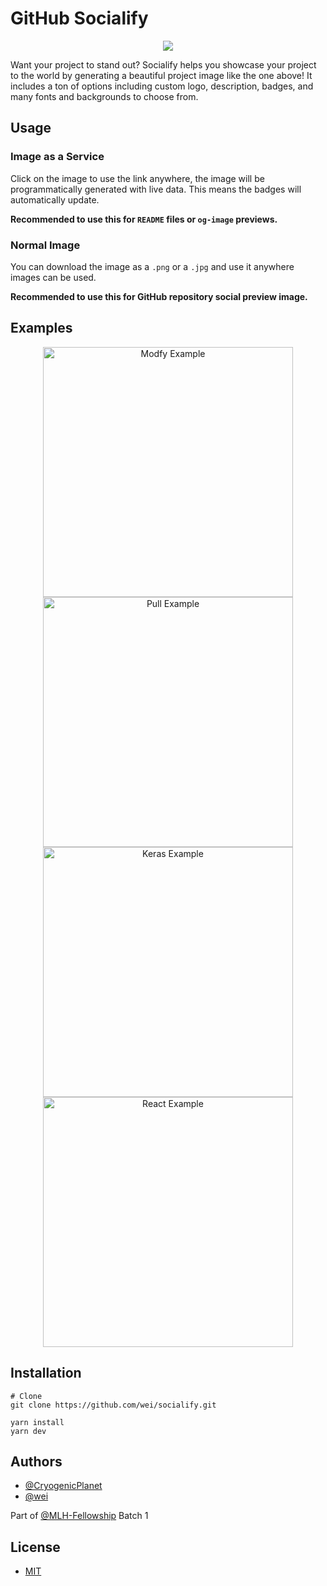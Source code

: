 # GitHub Socialify

<p align="center">
  <img src="https://socialify.git.ci/wei/socialify/png?theme=Dark&language=1&owner=0&description=1&pattern=Charlie+Brown&issues=1&pulls=1&font=Inter&logo=https%3A%2F%2Fstatic.mlh.io%2Fbrand-assets%2Flogo%2Fofficial%2Fmlh-logo-white.svg">
</p>

Want your project to stand out? Socialify helps you showcase your project to the world by generating a beautiful project image like the one above! It includes a ton of options including custom logo, description, badges, and many fonts and backgrounds to choose from.

## Usage

### Image as a Service

Click on the image to use the link anywhere, the image will be programmatically generated with live data. This means the badges will automatically update.

**Recommended to use this for `README` files or `og-image` previews.**

### Normal Image

You can download the image as a `.png` or a `.jpg` and use it anywhere images can be used.

**Recommended to use this for GitHub repository social preview image.**

## Examples

<p align="center">
  <a href="https://socialify.git.ci/modfy/modfy.video?theme=Dark&logo=https%3A%2F%2Fmodfy.video%2Fimages%2Flogo.png&language=1&pulls=1&issues=1&forks=1&description=1&owner=1&pattern=Plus">
    <img width="400" alt="Modfy Example" src="https://socialify.git.ci/modfy/modfy.video/png?theme=Dark&logo=https%3A%2F%2Fmodfy.video%2Fimages%2Flogo.png&language=1&pulls=1&issues=1&forks=1&description=1&owner=1&pattern=Plus" />
  </a>

  <a href="https://socialify.git.ci/wei/pull?theme=Light&language=1&forks=1&issues=0&description=1&pattern=Circuit+Board&font=Source+Code+Pro&logo=https%3A%2F%2Fgist.githack.com%2Fwei%2F40d98877c6ac5f917d78ccfe72a0f928%2Fraw%2Fpull-18h.svg">
    <img width="400" alt="Pull Example" src="https://socialify.git.ci/wei/pull/png?theme=Light&language=1&forks=1&issues=0&description=1&pattern=Circuit+Board&font=Source+Code+Pro&logo=https%3A%2F%2Fgist.githack.com%2Fwei%2F40d98877c6ac5f917d78ccfe72a0f928%2Fraw%2Fpull-18h.svg" />
  </a>

  <a href="https://socialify.git.ci/keras-team/keras?language=1&pattern=Charlie+Brown&font=Raleway&owner=1&logo=https%3A%2F%2Fs3.amazonaws.com%2Fkeras.io%2Fimg%2Fkeras-logo-2018-large-1200.png&description=1&theme=Light">
    <img width="400" alt="Keras Example" src="https://socialify.git.ci/keras-team/keras/png?language=1&pattern=Charlie+Brown&font=Raleway&owner=1&logo=https%3A%2F%2Fs3.amazonaws.com%2Fkeras.io%2Fimg%2Fkeras-logo-2018-large-1200.png&description=1&theme=Light" />
  </a>

  <a href="https://socialify.git.ci/facebook/react?theme=Dark&pattern=Formal+Invitation&owner=0&pulls=1&language=0&font=Bitter&logo=data%3Aimage%2Fsvg%2Bxml%3Bbase64%2CPHN2ZyB4bWxucz0iaHR0cDovL3d3dy53My5vcmcvMjAwMC9zdmciIHZpZXdCb3g9Ii0xMS41IC0xMC4yMzE3NCAyMyAyMC40NjM0OCI%2BCiAgPHRpdGxlPlJlYWN0IExvZ288L3RpdGxlPgogIDxjaXJjbGUgY3g9IjAiIGN5PSIwIiByPSIyLjA1IiBmaWxsPSIjNjFkYWZiIi8%2BCiAgPGcgc3Ryb2tlPSIjNjFkYWZiIiBzdHJva2Utd2lkdGg9IjEiIGZpbGw9Im5vbmUiPgogICAgPGVsbGlwc2Ugcng9IjExIiByeT0iNC4yIi8%2BCiAgICA8ZWxsaXBzZSByeD0iMTEiIHJ5PSI0LjIiIHRyYW5zZm9ybT0icm90YXRlKDYwKSIvPgogICAgPGVsbGlwc2Ugcng9IjExIiByeT0iNC4yIiB0cmFuc2Zvcm09InJvdGF0ZSgxMjApIi8%2BCiAgPC9nPgo8L3N2Zz4K&forks=0&description=1">
    <img width="400" alt="React Example" src="https://socialify.git.ci/facebook/react/png?theme=Dark&pattern=Formal+Invitation&owner=0&pulls=1&language=0&font=Bitter&logo=data%3Aimage%2Fsvg%2Bxml%3Bbase64%2CPHN2ZyB4bWxucz0iaHR0cDovL3d3dy53My5vcmcvMjAwMC9zdmciIHZpZXdCb3g9Ii0xMS41IC0xMC4yMzE3NCAyMyAyMC40NjM0OCI%2BCiAgPHRpdGxlPlJlYWN0IExvZ288L3RpdGxlPgogIDxjaXJjbGUgY3g9IjAiIGN5PSIwIiByPSIyLjA1IiBmaWxsPSIjNjFkYWZiIi8%2BCiAgPGcgc3Ryb2tlPSIjNjFkYWZiIiBzdHJva2Utd2lkdGg9IjEiIGZpbGw9Im5vbmUiPgogICAgPGVsbGlwc2Ugcng9IjExIiByeT0iNC4yIi8%2BCiAgICA8ZWxsaXBzZSByeD0iMTEiIHJ5PSI0LjIiIHRyYW5zZm9ybT0icm90YXRlKDYwKSIvPgogICAgPGVsbGlwc2Ugcng9IjExIiByeT0iNC4yIiB0cmFuc2Zvcm09InJvdGF0ZSgxMjApIi8%2BCiAgPC9nPgo8L3N2Zz4K&forks=0&description=1" />
  </a>
</p>

## Installation

```shell
# Clone
git clone https://github.com/wei/socialify.git

yarn install
yarn dev
```

## Authors

- [@CryogenicPlanet](https://github.com/CryogenicPlanet)
- [@wei](https://github.com/wei)

Part of [@MLH-Fellowship](https://github.com/MLH-Fellowship) Batch 1

## License

- [MIT](https://wei.mit-license.org)
